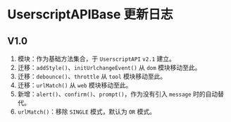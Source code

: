 # UserscriptAPIBase 更新日志

## V1.0

1. 模块：作为基础方法集合，于 `UserscriptAPI` `v2.1` 建立。
2. 迁移：`addStyle()`、`initUrlchangeEvent()` 从 `dom` 模块移动至此。
3. 迁移：`debounce()`、`throttle` 从 `tool` 模块移动至此。
4. 迁移：`urlMatch()` 从 `web` 模块移动至此。
5. 新增：`alert()`、`confirm()`、`prompt()`，作为没有引入 `message` 时的自动替代。
6. `urlMatch()`：移除 `SINGLE` 模式，默认为 `OR` 模式。
